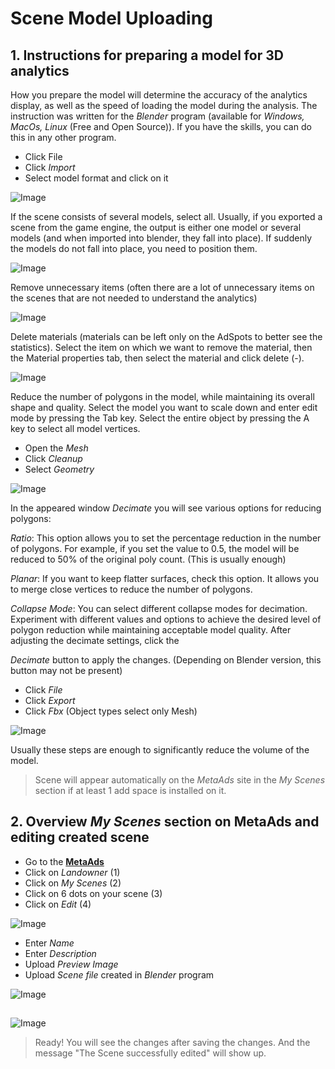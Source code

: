 # Scene Model Uploading

## 1. Instructions for preparing a model for 3D analytics
How you prepare the model will determine the accuracy of the analytics display, as well as the speed of loading the model during the analysis.
The instruction was written for the *Blender* program (available for *Windows, MacOs, Linux* (Free and Open Source)). If you have the skills, you can do this in any other program.

* Click File 
* Click *Import* 
* Select model format and click on it

![Image](./media/1.png)

If the scene consists of several models, select all. Usually, if you exported a scene from the game engine, the output is either one model or several models (and when imported into blender, they fall into place). If suddenly the models do not fall into place, you need to position them.

![Image](./media/2.png)

Remove unnecessary items (often there are a lot of unnecessary items on the scenes that are not needed to understand the analytics)

![Image](./media/3.png)

Delete materials (materials can be left only on the AdSpots to better see the statistics). Select the item on which we want to remove the material, then the Material properties tab, then select the material and click delete (-).

![Image](./media/4.png)

Reduce the number of polygons in the model, while maintaining its overall shape and quality. Select the model you want to scale down and enter edit mode by pressing the Tab key.
Select the entire object by pressing the A key to select all model vertices.

* Open the *Mesh* 
* Click *Cleanup*  
* Select *Geometry*

![Image](./media/5.png)

In the appeared window *Decimate* you will see various options for reducing polygons:

*Ratio*: This option allows you to set the percentage reduction in the number of polygons. For example, if you set the value to 0.5, the model will be reduced to 50% of the original poly count.
(This is usually enough)

*Planar*: If you want to keep flatter surfaces, check this option. It allows you to merge close vertices to reduce the number of polygons.

*Collapse Mode*: You can select different collapse modes for decimation.
Experiment with different values and options to achieve the desired level of polygon reduction while maintaining acceptable model quality. After adjusting the decimate settings, click the 

*Decimate* button to apply the changes. (Depending on Blender version, this button may not be present)

* Click *File*
* Click *Export* 
* Click *Fbx* (Object types select only Mesh)

![Image](./media/6.png)

Usually these steps are enough to significantly reduce the volume of the model.

> Scene will appear automatically on the *MetaAds* site in the *My Scenes* section if at least 1 add space is installed on it.

## 2. Overview *My Scenes* section on **MetaAds** and editing created scene

* Go to the [**MetaAds**](https://metaads.team/main/)
* Click on *Landowner* (1)
* Click on *My Scenes* (2)
* Click on 6 dots on your scene (3)
* Click on *Edit* (4)

![Image](./media/7.jpg)

* Enter *Name*
* Enter *Description*
* Upload *Preview Image*
* Upload *Scene file* created in *Blender* program

![Image](./media/8.jpg)
##
![Image](./media/9.jpg)

> Ready! You will see the changes after saving the changes. And the message "The Scene successfully edited" will show up.


